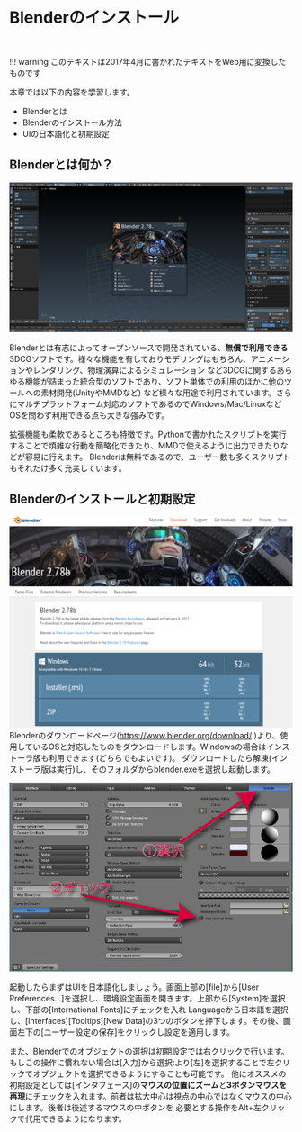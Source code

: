 # Blenderのインストール

<span id="est"  class="200"></span>

<br>

!!! warning
    このテキストは2017年4月に書かれたテキストをWeb用に変換したものです

本章では以下の内容を学習します。

 * Blenderとは
 * Blenderのインストール方法
 * UIの日本語化と初期設定

## Blenderとは何か？

![](./images/open.png)

Blenderとは有志によってオープンソースで開発されている、**無償で利用できる**3DCGソフトです。様々な機能を有しておりモデリングはもちろん、アニメーションやレンダリング、物理演算によるシミュレーション
など3DCGに関するあらゆる機能が詰まった統合型のソフトであり、ソフト単体での利用のほかに他のツールへの素材開発(UnityやMMDなど)
など様々な用途で利用されています。さらにマルチプラットフォーム対応のソフトであるのでWindows/Mac/LinuxなどOSを問わず利用できる点も大きな強みです。

拡張機能も柔軟であるところも特徴です。Pythonで書かれたスクリプトを実行することで煩雑な行動を簡略化できたり、MMDで使えるように出力できたりなどが容易に行えます。
Blenderは無料であるので、ユーザー数も多くスクリプトもそれだけ多く充実しています。

## Blenderのインストールと初期設定

![](./images/im01.png)
Blenderのダウンロードページ(https://www.blender.org/download/ )より、使用しているOSと対応したものをダウンロードします。Windowsの場合はインストーラ版も利用できます(どちらでもよいです)。
ダウンロードしたら解凍(インストーラ版は実行)し、そのフォルダからblender.exeを選択し起動します。

![](./images/art.png)

起動したらまずはUIを日本語化しましょう。画面上部の[file]から[User Preferences...]を選択し、環境設定画面を開きます。上部から[System]を選択し、下部の[International Fonts]にチェックを入れ
Languageから日本語を選択し、[Interfaces][Tooltips][New Data]の3つのボタンを押下します。その後、画面左下の[ユーザー設定の保存]をクリックし設定を適用します。

また、Blenderでのオブジェクトの選択は初期設定では右クリックで行います。もしこの操作に慣れない場合は[入力]から選択:より[左]を選択することで左クリックでオブジェクトを選択できるようにすることも可能です。
他にオススメの初期設定としては[インタフェース]の**マウスの位置にズーム**と**3ボタンマウスを再現**にチェックを入れます。前者は拡大中心は視点の中心ではなくマウスの中心にします。後者は後述するマウスの中ボタンを
必要とする操作をAlt+左クリックで代用できるようになります。

